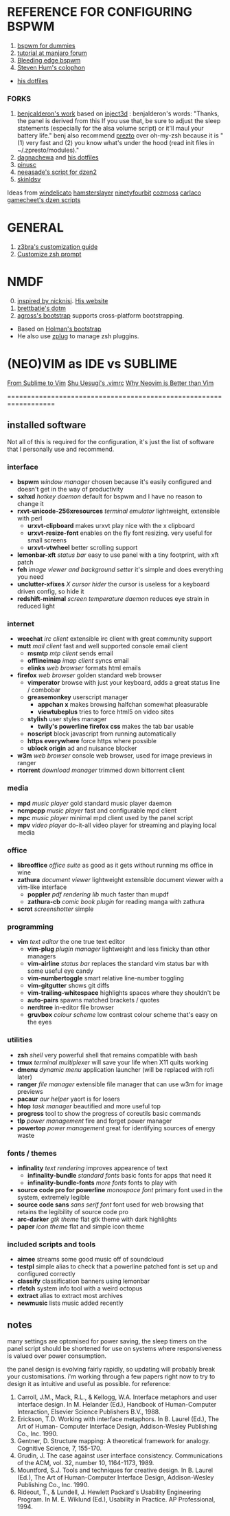 REFERENCE FOR CONFIGURING BSPWM
===============================
1. [bspwm for dummies](https://github.com/windelicato/dotfiles/wiki/bspwm-for-dummies)
2. [tutorial at manjaro forum](https://forum.manjaro.org/index.php?topic=18970.0)
3. [Bleeding edge bspwm](http://yuri-rage.github.io/geekery/2015/01/26/bleeding-edge-bspwm/)
4. [Steven Hum's colophon](http://thedarnedestthing.com/bspwm) 
  - [his dotfiles](https://github.com/sdothum/dotfiles)

### FORKS
1. [benjcalderon's work](https://www.reddit.com/r/unixporn/comments/3cdhz0/bspwm_after_4_months_with_bspwm_i_finally_made_my/)  based on [inject3d](https://www.reddit.com/r/unixporn/comments/3ngwcg/bspwm_gruvbox/) : benjalderon's words: "Thanks, the panel is derived from this If you use that, be sure to adjust the sleep statements (especially for the alsa volume script) or it'll maul your battery life." benj also recommend [prezto](https://github.com/sorin-ionescu/prezto) over oh-my-zsh because it is "(1) very fast and (2) you know what's under the hood (read init files in ~/.zpresto/modules)." 
2. [dagnachewa](https://www.reddit.com/search?q=dagnachewa+bspwm) and [his dotfiles](https://github.com/dagnachewa/dotfiles)
3. [pinusc](https://github.com/pinusc/dotfiles)
4. [neeasade's script for dzen2](https://github.com/neeasade/dotfiles)
5. [skinldsv](https://github.com/skjnldsv/dotfiles)

Ideas from [windelicato](https://github.com/windelicato/dotfiles) [hamsterslayer](https://github.com/hamsterslayer/dotfiles) [ninetyfourbit](https://github.com/ninetyfourbit/dotfiles) [cozmoss](https://www.reddit.com/r/unixporn/comments/2ye35o/bspwm_sadboys/) [carlaco](https://github.com/calarco/dotfiles) [gamecheet's dzen scripts](https://github.com/gamecheet)

GENERAL
=======
1. [z3bra's customization guide](http://blog.z3bra.org/2013/10/home-sweet-home.html#term)
2. [Customize zsh prompt](http://www.nparikh.org/unix/prompt.php#zsh)

NMDF
====
0. [inspired by nicknisi](https://github.com/nicknisi/dotfiles). [His website](http://nicknisi.com/)
1. [brettbatie's dotm](https://github.com/brettbatie/dotfiles/blob/master/bin/dotm)
2. [agross's bootstrap](https://github.com/agross/dotfiles/blob/master/bootstrap) supports cross-platform bootstrapping.
  * Based on [Holman's bootstrap](https://github.com/holman/dotfiles/blob/master/script/bootstrap)
  * He also use [zplug](https://github.com/b4b4r07/zplug) to manage zsh pluggins.

(NEO)VIM as IDE vs SUBLIME
==========================
[From Sublime to Vim](http://blog.kewah.com/2014/from-sublime-text-to-vim/)
[Shu Uesugi's .vimrc](http://chibicode.com/vimrc/)
[Why Neovim is Better than Vim](http://geoff.greer.fm/2015/01/15/why-neovim-is-better-than-vim/)


==================================================================
## installed software
Not all of this is required for the configuration, it's just the list of software that I personally use and recommend.

### interface
+ **bspwm** _window manager_  chosen because it's easily configured and doesn't get in the way of productivity
+ **sxhxd** _hotkey daemon_  default for bspwm and I have no reason to change it
+ **rxvt-unicode-256xresources** _terminal emulator_  lightweight, extensible with perl
  + **urxvt-clipboard**  makes urxvt play nice with the x clipboard
  + **urxvt-resize-font**  enables on the fly font resizing.  very useful for small screens
  + **urxvt-vtwheel**  better scrolling support
+ **lemonbar-xft** _status bar_ easy to use panel with a tiny footprint, with xft patch
+ **feh** _image viewer and background setter_  it's simple and does everything you need
+ **unclutter-xfixes** _X cursor hider_  the cursor is useless for a keyboard driven config, so hide it
+ **redshift-minimal** _screen temperature daemon_  reduces eye strain in reduced light

### internet
+ **weechat** _irc client_  extensible irc client with great community support
+ **mutt** _mail client_  fast and well supported console email client
  + **msmtp**  _mtp client_  sends email
  + **offlineimap** _imap client_  syncs email
  + **elinks** _web browser_ formats html emails
+ **firefox** _web browser_  golden standard web browser
  + **vimperator**  browse with just your keyboard, adds a great status line / combobar
  + **greasemonkey**  userscript manager
    + **appchan x**  makes browsing halfchan somewhat pleasurable
	+ **viewtubeplus**  tries to force html5 on video sites
  + **stylish**  user styles manager
    + **twily's powerline firefox css**  makes the tab bar usable
  + **noscript**  block javascript from running automatically
  + **https everywhere**  force https where possible
  + **ublock origin**  ad and nuisance blocker
+ **w3m** _web browser_  console web browser, used for image previews in ranger
+ **rtorrent** _download manager_  trimmed down bittorrent client

### media
+ **mpd** _music player_  gold standard music player daemon
+ **ncmpcpp** _music player_  fast and configurable mpd client
+ **mpc** _music player_  minimal mpd client used by the panel script
+ **mpv** _video player_  do-it-all video player for streaming and playing local media

### office
+ **libreoffice** _office suite_  as good as it gets without running ms office in wine
+ **zathura** _document viewer_  lightweight extensible document viewer with a vim-like interface
  + **poppler** _pdf rendering lib_  much faster than mupdf
  + **zathura-cb** _comic book plugin_  for reading manga with zathura
+ **scrot** _screenshotter_  simple

### programming
+ **vim** _text editor_  the one true text editor
  + **vim-plug** _plugin manager_  lightweight and less finicky than other managers
  + **vim-airline** _status bar_  replaces the standard vim status bar with some useful eye candy
  + **vim-numbertoggle**  smart relative line-number toggling
  + **vim-gitgutter**  shows git diffs
  + **vim-trailing-whitespace**  highlights spaces where they shouldn't be
  + **auto-pairs**  spawns matched brackets / quotes
  + **nerdtree**  in-editor file browser
  + **gruvbox** _colour scheme_  low contrast colour scheme that's easy on the eyes

### utilities
+ **zsh** _shell_ very powerful shell that remains compatible with bash
+ **tmux** _terminal multiplexer_  will save your life when X11 quits working
+ **dmenu** _dynamic menu_ application launcher (will be replaced with rofi later)
+ **ranger** _file manager_  extensible file manager that can use w3m for image previews
+ **pacaur** _aur helper_  yaort is for losers
+ **htop** _task manager_  beautified and more useful top
+ **progress** tool to show the progress of coreutils basic commands
+ **tlp** _power management_  fire and forget power manager
+ **powertop** _power management_  great for identifying sources of energy waste

### fonts / themes
+ **infinality** _text rendering_  improves appearence of text
  + **infinality-bundle** _standard fonts_  basic fonts for apps that need it
  + **infinality-bundle-fonts** _more fonts_  fonts to play with
+ **source code pro for powerline** _monospace font_  primary font used in the system, extremely legible
+ **source code sans** _sans serif font_  font used for web browsing that retains the legibility of source code pro
+ **arc-darker** _gtk theme_  flat gtk theme with dark highlights
+ **paper** _icon theme_  flat and simple icon theme

### included scripts and tools
+ **aimee** streams some good music off of soundcloud
+ **testpl**  simple alias to check that a powerline patched font is set up and configured correctly
+ **classify**  classification banners using lemonbar
+ **rfetch**  system info tool with a weird octopus
+ **extract**  alias to extract most archives
+ **newmusic**  lists music added recently

## notes
many settings are optomised for power saving, the sleep timers on the panel script should be shortened for use on systems where responsiveness is valued over power consumption.

the panel design is evolving fairly rapidly, so updating will probably break your customisations.  i'm working through a few papers right now to try to design it as intuitive and useful as possible.  for reference:

1. Carroll, J.M., Mack, R.L., & Kellogg, W.A. Interface metaphors and user interface design. In M. Helander (Ed.), Handbook of Human-Computer Interaction, Elsevier Science Publishers B.V., 1988.
2. Erickson, T.D. Working with interface metaphors. In B. Laurel (Ed.), The Art of Human- Computer Interface Design, Addison-Wesley Publishing Co., Inc. 1990.
3. Gentner, D. Structure mapping: A theoretical framework for analogy. Cognitive Science, 7, 155-170.
4. Grudin, J. The case against user interface consistency. Communications of the ACM, vol. 32, number 10, 1164-1173, 1989.
5. Mountford, S.J. Tools and techniques for creative design. In B. Laurel (Ed.), The Art of Human-Computer Interface Design, Addison-Wesley Publishing Co., Inc. 1990.
6. Rideout, T., & Lundell, J. Hewlett Packard's Usability Engineering Program. In M. E. Wiklund (Ed.), Usability in Practice. AP Professional, 1994. 
